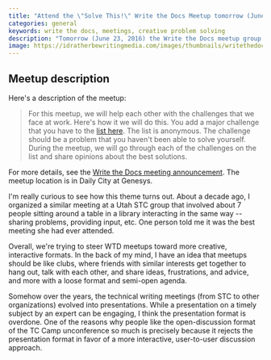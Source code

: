 ```yaml
---
title: "Attend the \"Solve This!\" Write the Docs Meetup tomorrow (June 23, 2016)"
categories: general
keywords: write the docs, meetings, creative problem solving
description: "Tomorrow (June 23, 2016) the Write the Docs meetup group in San Francisco is holding a meetup focused on helping each other solve tech comm problems. The meetup theme is called <i>Solve This!</i>. If you're in the Bay area, definitely check it out."
image: https://idratherbewritingmedia.com/images/thumbnails/writethedocsthumb.png
---
```


## Meetup description

Here's a description of the meetup:

>For this meetup, we will help each other with the challenges that we face at work. Here's how it we will do this. You add a major challenge that you have to the [list here](https://docs.google.com/document/d/1ahRwoM9IN1Gy2Lmq-qLWTATkoss4IqWME43KNFjLpuY/edit).  The list is anonymous.  The challenge should be a problem that you haven't been able to solve yourself. During the meetup, we will go through each of the challenges on the list and share opinions about the best solutions.

For more details, see the [Write the Docs meeting announcement](http://www.meetup.com/Write-the-Docs-SF/events/231272920/). The meetup location is in Daily City at Genesys.

I'm really curious to see how this theme turns out. About a decade ago, I organized a similar meeting at a Utah STC group that involved about 7 people sitting around a table in a library interacting in the same way -- sharing problems, providing input, etc. One person told me it was the best meeting she had ever attended.

Overall, we're trying to steer WTD meetups toward more creative, interactive formats. In the back of my mind, I have an idea that meetups should be like clubs, where friends with similar interests get together to hang out, talk with each other, and share ideas, frustrations, and advice, and more with a loose format and semi-open agenda.

Somehow over the years, the technical writing meetings (from STC to other organizations) evolved into presentations. While a presentation on a timely subject by an expert can be engaging, I think the presentation format is overdone. One of the reasons why people like the open-discussion format of the TC Camp unconference so much is precisely because it rejects the presentation format in favor of a more interactive, user-to-user discussion approach.
